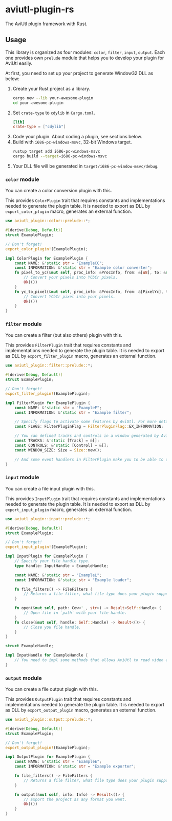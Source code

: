 # aviutl-plugin-rs

The AviUtl plugin framework with Rust.

## Usage

This library is organized as four modules: `color`, `filter`, `input`, `output`. Each one provides own `prelude` module that helps you to develop your plugin for AviUtl easily.

At first, you need to set up your project to generate Window32 DLL as below:

1. Create your Rust project as a library.
    ```sh
    cargo new --lib your-awesome-plugin
    cd your-awesome-plugin
    ```
2. Set `crate-type` to `cdylib` in `Cargo.toml`.
    ```toml
    [lib]
    crate-type = ["cdylib"]
    ```
3. Code your plugin. About coding a plugin, see sections below.
4. Build with `i686-pc-windows-msvc`, 32-bit Windows target.
    ```sh
    rustup target add i686-pc-windows-msvc
    cargo build --target=i686-pc-windows-msvc
    ```
5. Your DLL file will be generated in `target/i686-pc-window-msvc/debug`.

### `color` module

You can create a color conversion plugin with this.

This provides `ColorPlugin` trait that requires constants and implementations needed to generate the plugin table. It is needed to export as DLL by `export_color_plugin` macro, generates an external function.

```rs
use aviutl_plugin::color::prelude::*;

#[derive(Debug, Default)]
struct ExamplePlugin;

// Don't forget!
export_color_plugin!(ExamplePlugin);

impl ColorPlugin for ExamplePlugin {
    const NAME: &'static str = "ExampleCC";
    const INFORMATION: &'static str = "Example color converter";
    fn pixel_to_yc(&mut self, proc_info: &ProcInfo, from: &[u8], to: &mut [PixelYc]) -> Result<()> {
        // Convert your pixels into YCbCr pixels.
        Ok(())
    }
    fn yc_to_pixel(&mut self, proc_info: &ProcInfo, from: &[PixelYc], to: &mut [u8]) -> Result<()> {
        // Convert YCbCr pixel into your pixels.
        Ok(())
    }
}
```

### `filter` module

You can create a filter (but also others) plugin with this.

This provides `FilterPlugin` trait that requires constants and implementations needed to generate the plugin table. It is needed to export as DLL by `export_filter_plugin` macro, generates an external function.

```rs
use aviutl_plugin::filter::prelude::*;

#[derive(Debug, Default)]
struct ExamplePlugin;

// Don't forget!
export_filter_plugin!(ExamplePlugin);

impl FilterPlugin for ExamplePlugin {
    const NAME: &'static str = "ExampleF";
    const INFORMATION: &'static str = "Example filter";

    // Specify flags to activate some features by AviUtl. For more details, see docs.
    const FLAGS: FilterPluginFlag = FilterPluginFlag::EX_INFORMATION;

    // You can defined tracks and controls in a window generated by AviUtl.
    const TRACKS: &'static [Track] = &[];
    const CONTROLS: &'static [Control] = &[];
    const WINDOW_SIZE: Size = Size::new();

    // And some event handlers in FilterPlugin make you to be able to do anything!
}
```

### `input` module

You can create a file input plugin with this.

This provides `InputPlugin` trait that requires constants and implementations needed to generate the plugin table. It is needed to export as DLL by `export_input_plugin` macro, generates an external function.

```rs
use aviutl_plugin::input::prelude::*;

#[derive(Debug, Default)]
struct ExamplePlugin;

// Don't forget!
export_input_plugin!(ExamplePlugin);

impl InputPlugin for ExamplePlugin {
    // Specify your file handle type.
    type Handle: InputHandle = ExampleHandle;

    const NAME: &'static str = "ExampleL";
    const INFORMATION: &'static str = "Example loader";

    fn file_filters() -> FileFilters {
        // Returns a file filter, what file type does your plugin supported.
    }

    fn open(&mut self, path: Cow<'_, str>) -> Result<Self::Handle> {
        // Open file in `path` with your file handle.
    }
    fn close(&mut self, handle: Self::Handle) -> Result<()> {
        // Close you file handle.
    }
}

struct ExampleHandle;

impl InputHandle for ExampleHandle {
    // You need to impl some methods that allows AviUtl to read video and audio. See InputHandle doc.
}
```


### `output` module

You can create a file output plugin with this.

This provides `OutputPlugin` trait that requires constants and implementations needed to generate the plugin table. It is needed to export as DLL by `export_output_plugin` macro, generates an external function.

```rs
use aviutl_plugin::output::prelude::*;

#[derive(Debug, Default)]
struct ExamplePlugin;

// Don't forget!
export_output_plugin!(ExamplePlugin);

impl OutputPlugin for ExamplePlugin {
    const NAME: &'static str = "ExampleE";
    const INFORMATION: &'static str = "Example exporter";

    fn file_filters() -> FileFilters {
        // Returns a file filter, what file type does your plugin supported.
    }

    fn output(&mut self, info: Info) -> Result<()> {
        // Export the project as any format you want.
        Ok(())
    }
}
```
